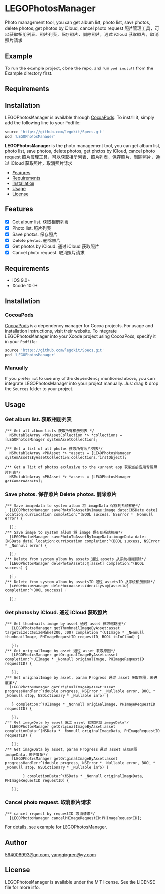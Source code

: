 # LEGOPhotosManager

Photo management tool, you can get album list, photo list, save photos, delete photos, get photos by iCloud, cancel photo request  照片管理工具，可以获取相册列表、照片列表，保存照片、删除照片，通过 iCloud 获取照片，取消照片请求

## Example

To run the example project, clone the repo, and run `pod install` from the Example directory first.

## Requirements

## Installation

LEGOPhotosManager is available through [CocoaPods](https://cocoapods.org). To install
it, simply add the following line to your Podfile:

```ruby
source 'https://github.com/legokit/Specs.git'
pod 'LEGOPhotosManager'
```

**LEGOPhotosManager** is the photo management tool, you can get album list, photo list, save photos, delete photos, get photos by iCloud, cancel photo request  照片管理工具，可以获取相册列表、照片列表，保存照片、删除照片，通过 iCloud 获取照片，取消照片请求

- [Features](#features)
- [Requirements](#requirements)
- [Installation](#installation)
- [Usage](#usage)
- [License](#license)

## Features

- [x] Get album list.  获取相册列表
- [x] Photo list.  照片列表
- [x] Save photos.  保存照片
- [x] Delete photos.  删除照片 
- [x] Get photos by iCloud.  通过 iCloud 获取照片
- [x] Cancel photo request.  取消照片请求

## Requirements

- iOS 9.0+
- Xcode 10.0+

## Installation

### CocoaPods

[CocoaPods](https://cocoapods.org) is a dependency manager for Cocoa projects. For usage and installation instructions, visit their website. To integrate LEGOPhotosManager into your Xcode project using CocoaPods, specify it in your `Podfile`:

```ruby
source 'https://github.com/legokit/Specs.git'
pod 'LEGOPhotosManager'
```

### Manually

If you prefer not to use any of the dependency mentioned above, you can integrate LEGOPhotosManager into your project manually. Just drag & drop the `Sources` folder to your project.

## Usage
### Get album list.  获取相册列表
```
/** Get all album lists 获取所有相册列表 */
  NSMutableArray <PHAssetCollection *> *collections = [LEGOPhotosManager systemAssetCollection];

/** Get a list of all photos 获取所有照片列表*/
  NSMutableArray <PHAsset *> *assets = [LEGOPhotosManager systemAssetsByAssetCollection:collections.firstObject];

/** Get a list of photos exclusive to the current app 获取当前应用专属照片列表*/
  NSMutableArray <PHAsset *> *assets = [LEGOPhotosManager getCameraAssets];
```
### Save photos.  保存照片  Delete photos.  删除照片
```
/** Save imagedata to system album 将 imageData 保存到系统相册*/
  [LEGOPhotosManager savePhotoToAssetByImage:image date:[NSDate date] location:currLocation completion:^(BOOL success, NSError * _Nonnull error) {
        
  }];
/** Save image to system album 将 image 保存到系统相册*/
  [LEGOPhotosManager savePhotoToAssetByImageData:imageData date:[NSDate date] location:currLocation completion:^(BOOL success, NSError * _Nonnull error) {
        
  }];
/** Delete from system album by assets 通过 assets 从系统相册删除*/
  [LEGOPhotosManager delePhotoAssets:@[asset] completion:^(BOOL success) {
        
  }];
/** Delete from system album by assetsID 通过 assetsID 从系统相册删除*/
  [LEGOPhotosManager delePhotoAssetsIdentitys:@[assetID] completion:^(BOOL success) {
        
  }];
```
### Get photos by iCloud.  通过 iCloud 获取照片
```
/** Get thumbnails image by asset 通过 asset 获取缩略图*/
   [LEGOPhotosManager getThumbnailImageByAsset:asset targetSize:CGSizeMake(200, 300) completion:^(UIImage * _Nonnull thumbnailImage, PHImageRequestID requestID, BOOL isInCloud) {
        
   }];
/** Get originalImage by asset 通过 asset 获取原图*/
   [LEGOPhotosManager getOriginalImageByAsset:asset completion:^(UIImage * _Nonnull originalImage, PHImageRequestID requestID) {
        
   }];
/** Get originalImage by asset, param Progress 通过 asset 获取原图，带进度条*/
  [LEGOPhotosManager getOriginalImageByAsset:asset progressHandler:^(double progress, NSError * _Nullable error, BOOL * _Nonnull stop, NSDictionary * _Nullable info) {
        
   } completion:^(UIImage * _Nonnull originalImage, PHImageRequestID requestID) {
        
   }];
/** Get imageData by asset 通过 asset 获取原图 imageData*/
  [LEGOPhotosManager getOriginalImageByAsset:asset completionData:^(NSData * _Nonnull originalImageData, PHImageRequestID requestID) {
        
   }];
/** Get imageData by asset, param Progress 通过 asset 获取原图 imageData，带进度条*/
   [LEGOPhotosManager getOriginalImageByAsset:asset progressHandler:^(double progress, NSError * _Nullable error, BOOL * _Nonnull stop, NSDictionary * _Nullable info) {
        
        } completionData:^(NSData * _Nonnull originalImageData, PHImageRequestID requestID) {
        
   }];
```

### Cancel photo request.  取消照片请求
```
/** cancel request by requestID 取消请求*/
  [LEGOPhotosManager cancelPHImageRequestID:PHImageRequestID];
```


For details, see example for LEGOPhotosManager.

## Author

564008993@qq.com, yangqingren@yy.com

## License

LEGOPhotosManager is available under the MIT license. See the LICENSE file for more info.

